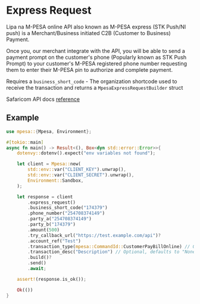 # Express Request

Lipa na M-PESA online API also known as M-PESA express (STK Push/NI push) is a Merchant/Business initiated C2B (Customer to Business) Payment.

Once you, our merchant integrate with the API, you will be able to send a payment prompt on the customer's phone (Popularly known as STK Push Prompt) to your customer's M-PESA registered phone number requesting them to enter their M-PESA pin to authorize and complete payment.

Requires a `business_short_code` - The organization shortcode used to receive the transaction and
returns a `MpesaExpressRequestBuilder` struct

Safaricom API docs [reference](https://developer.safaricom.co.ke/APIs/MpesaExpressSimulate)

## Example

```rust
use mpesa::{Mpesa, Environment};

#[tokio::main]
async fn main() -> Result<(), Box<dyn std::error::Error>>{
    dotenvy::dotenv().expect("env variables not found");

    let client = Mpesa::new(
        std::env::var("CLIENT_KEY").unwrap(),
        std::env::var("CLIENT_SECRET").unwrap(),
        Environment::Sandbox,
    );

    let response = client
        .express_request()
        .business_short_code("174379")
        .phone_number("254708374149")
        .party_a("254708374149")
        .party_b("174379")
        .amount(500)
        .try_callback_url("https://test.example.com/api")?
        .account_ref("Test")
        .transaction_type(mpesa::CommandId::CustomerPayBillOnline) // Optional, defaults to `CommandId::CustomerPayBillOnline`
        .transaction_desc("Description") // Optional, defaults to "None"
        .build()?
        .send()
        .await;

    assert!(response.is_ok());

    Ok(())
}
```
